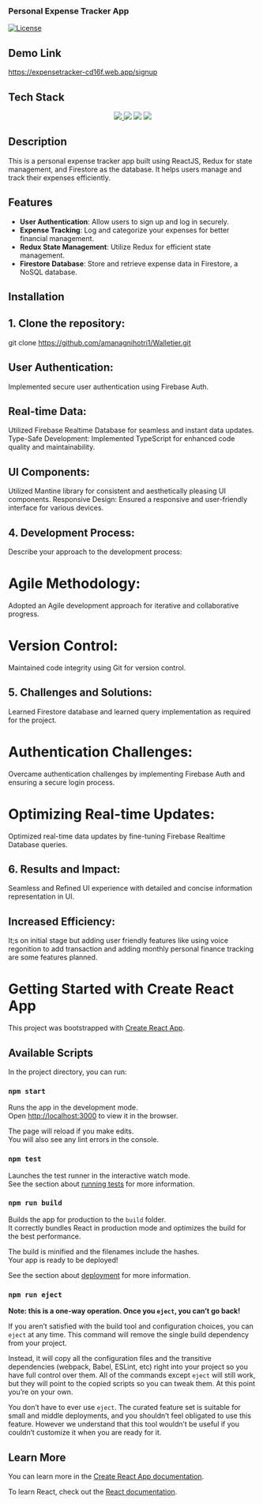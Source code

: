 ### Personal Expense Tracker App

[![License](https://img.shields.io/badge/License-MIT-blue.svg)](LICENSE)

## Demo Link
https://expensetracker-cd16f.web.app/signup
## Tech Stack
<p align="center">
  <a href="https://expensetracker-cd16f.web.app/signup">
    <img src="https://skillicons.dev/icons?i=firebase" />
  </a>
    <img src="https://skillicons.dev/icons?i=react" />
    <img src="https://skillicons.dev/icons?i=css" />
    <img src="https://skillicons.dev/icons?i=redux" />
  
</p>

## Description

This is a personal expense tracker app built using ReactJS, Redux for state management, and Firestore as the database. It helps users manage and track their expenses efficiently.

## Features

- **User Authentication**: Allow users to sign up and log in securely.
- **Expense Tracking**: Log and categorize your expenses for better financial management.
- **Redux State Management**: Utilize Redux for efficient state management.
- **Firestore Database**: Store and retrieve expense data in Firestore, a NoSQL database.

## Installation

## 1. Clone the repository:
git clone https://github.com/amanagnihotri1/Walletier.git
## User Authentication:
Implemented secure user authentication using Firebase Auth.
## Real-time Data:
Utilized Firebase Realtime Database for seamless and instant data updates.
Type-Safe Development:
Implemented TypeScript for enhanced code quality and maintainability.
## UI Components:
Utilized Mantine library for consistent and aesthetically pleasing UI components.
Responsive Design:
Ensured a responsive and user-friendly interface for various devices.
## 4. Development Process:
Describe your approach to the development process:
# Agile Methodology:
Adopted an Agile development approach for iterative and collaborative progress.
# Version Control:
Maintained code integrity using Git for version control.
## 5. Challenges and Solutions:
Learned Firestore database and learned query implementation as required for the project.
# Authentication Challenges:
Overcame authentication challenges by implementing Firebase Auth and ensuring a secure login process.
# Optimizing Real-time Updates:
Optimized real-time data updates by fine-tuning Firebase Realtime Database queries.
## 6. Results and Impact:
Seamless and Refined UI experience with detailed and concise information representation in UI.
## Increased Efficiency:
It;s on initial stage but adding user friendly features like using voice regonition to add transaction and adding monthly personal finance tracking are some features planned. 
# Getting Started with Create React App

This project was bootstrapped with [Create React App](https://github.com/facebook/create-react-app).

## Available Scripts

In the project directory, you can run:

### `npm start`

Runs the app in the development mode.\
Open [http://localhost:3000](http://localhost:3000) to view it in the browser.

The page will reload if you make edits.\
You will also see any lint errors in the console.

### `npm test`

Launches the test runner in the interactive watch mode.\
See the section about [running tests](https://facebook.github.io/create-react-app/docs/running-tests) for more information.

### `npm run build`

Builds the app for production to the `build` folder.\
It correctly bundles React in production mode and optimizes the build for the best performance.

The build is minified and the filenames include the hashes.\
Your app is ready to be deployed!

See the section about [deployment](https://facebook.github.io/create-react-app/docs/deployment) for more information.

### `npm run eject`

**Note: this is a one-way operation. Once you `eject`, you can’t go back!**

If you aren’t satisfied with the build tool and configuration choices, you can `eject` at any time. This command will remove the single build dependency from your project.

Instead, it will copy all the configuration files and the transitive dependencies (webpack, Babel, ESLint, etc) right into your project so you have full control over them. All of the commands except `eject` will still work, but they will point to the copied scripts so you can tweak them. At this point you’re on your own.

You don’t have to ever use `eject`. The curated feature set is suitable for small and middle deployments, and you shouldn’t feel obligated to use this feature. However we understand that this tool wouldn’t be useful if you couldn’t customize it when you are ready for it.

## Learn More

You can learn more in the [Create React App documentation](https://facebook.github.io/create-react-app/docs/getting-started).

To learn React, check out the [React documentation](https://reactjs.org/).
